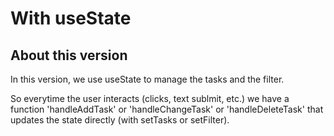 # With useState

## About this version

In this version, we use useState to manage the tasks and the filter.

So everytime the user interacts (clicks, text sublmit, etc.) we have
a function 'handleAddTask' or 'handleChangeTask' or 'handleDeleteTask' that
updates the state directly (with setTasks or setFilter).
